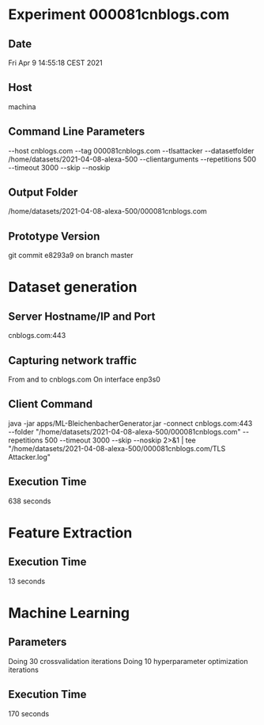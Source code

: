 # Experiment 000081cnblogs.com
## Date
Fri Apr  9 14:55:18 CEST 2021
## Host
machina
## Command Line Parameters
--host cnblogs.com --tag 000081cnblogs.com --tlsattacker --datasetfolder /home/datasets/2021-04-08-alexa-500 --clientarguments --repetitions 500 --timeout 3000 --skip --noskip
## Output Folder
/home/datasets/2021-04-08-alexa-500/000081cnblogs.com
## Prototype Version
git commit e8293a9
on branch master

# Dataset generation
## Server Hostname/IP and Port
cnblogs.com:443
## Capturing network traffic
From and to cnblogs.com
On interface enp3s0
## Client Command
java -jar apps/ML-BleichenbacherGenerator.jar -connect cnblogs.com:443 --folder "/home/datasets/2021-04-08-alexa-500/000081cnblogs.com" --repetitions 500 --timeout 3000 --skip --noskip 2>&1 | tee "/home/datasets/2021-04-08-alexa-500/000081cnblogs.com/TLS Attacker.log"
## Execution Time
638 seconds
# Feature Extraction
## Execution Time
13 seconds
# Machine Learning
## Parameters
Doing 30 crossvalidation iterations
Doing 10 hyperparameter optimization iterations
## Execution Time
170 seconds
